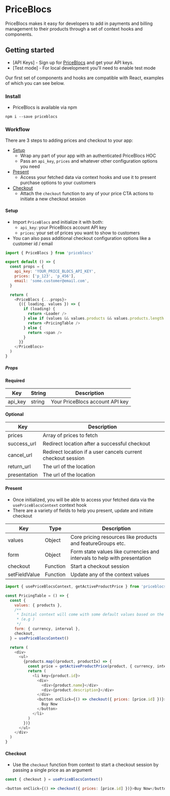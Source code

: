 # PriceBlocs

PriceBlocs makes it easy for developers to add in payments and billing management to their products through a set of context hooks and components.

## Getting started

- [API Keys] - Sign up for [PriceBlocs](https://priceblocs.com) and get your API keys.
- [Test mode] - For local development you'll need to enable test mode

Our first set of components and hooks are compatible with React, examples of which you can see below.

### Install

- PriceBlocs is available via npm

```
npm i --save priceblocs
```

### Workflow

There are 3 steps to adding prices and checkout to your app:

- [Setup](#setup)
  - Wrap any part of your app with an authenticated PriceBlocs HOC
  - Pass an `api_key`, `prices` and whatever other configuration options you need
- [Present](#present)
  - Access your fetched data via context hooks and use it to present purchase options to your customers
- [Checkout](#checkout)
  - Attach the `checkout` function to any of your price CTA actions to initiate a new checkout session

#### Setup

- Import `PriceBlocs` and initialize it with both:
  - `api_key`: your PriceBlocs account API key
  - `prices`: your set of prices you want to show to customers
- You can also pass additional checkout configuration options like a customer id / email

```javascript
import { PriceBlocs } from 'priceblocs'

export default () => {
  const props = {
    api_key: 'YOUR_PRICE_BLOCS_API_KEY',
    prices: ['p_123', 'p_456'],
    email: 'some.customer@email.com',
  }

  return (
    <PriceBlocs {...props}>
      {({ loading, values }) => {
        if (loading) {
          return <Loader />
        } else if (values && values.products && values.products.length > 0) {
          return <PricingTable />
        } else {
          return <span />
        }
      }}
    </PriceBlocs>
  )
}
```

##### Props

**Required**

| Key     | String | Description                     |
| ------- | ------ | ------------------------------- |
| api_key | string | Your PriceBlocs account API key |

**Optional**

| Key          | Description                                                  |
| ------------ | ------------------------------------------------------------ |
| prices       | Array of prices to fetch                                     |
| success_url  | Redirect location after a successful checkout                |
| cancel_url   | Redirect location if a user cancels current checkout session |
| return_url   | The url of the location                                      |
| presentation | The url of the location                                      |

#### Present

- Once initialized, you will be able to access your fetched data via the `usePriceBlocsContext` context hook
- There are a variety of fields to help you present, update and initiate checkout

| Key           | Type     | Description                                                               |
| ------------- | -------- | ------------------------------------------------------------------------- |
| values        | Object   | Core pricing resources like products and featureGroups etc.               |
| form          | Object   | Form state values like currencies and intervals to help with presentation |
| checkout      | Function | Start a checkout session                                                  |
| setFieldValue | Function | Update any of the context values                                          |

```javascript
import { usePriceBlocsContext, getActiveProductPrice } from 'priceblocs'

const PricingTable = () => {
  const {
    values: { products },
    /**
     * Initial context will come with some default values based on the prices you have fetched
     * (e.g )
     */
    form: { currency, interval },
    checkout,
  } = usePriceBlocsContext()

  return (
    <div>
      <ul>
        {products.map((product, productIx) => {
          const price = getActiveProductPrice(product, { currency, interval })
          return (
            <li key={product.id}>
              <div>
                <div>{product.name}</div>
                <div>{product.description}</div>
              </div>
              <button onClick={() => checkout({ prices: [price.id] })}>
                Buy Now
              </button>
            </li>
          )
        })}
      </ul>
    </div>
  )
}
```

#### Checkout

- Use the `checkout` function from context to start a checkout session by passing a single price as an argument

```javascript
const { checkout } = usePriceBlocsContext()

<button onClick={() => checkout({ prices: [price.id] })}>Buy Now</button>
```
